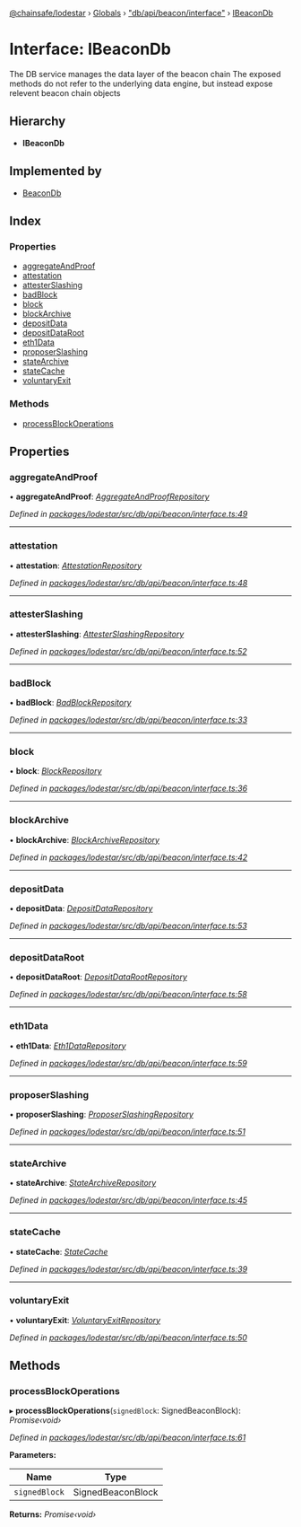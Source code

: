 [@chainsafe/lodestar](../README.md) › [Globals](../globals.md) › ["db/api/beacon/interface"](../modules/_db_api_beacon_interface_.md) › [IBeaconDb](_db_api_beacon_interface_.ibeacondb.md)

# Interface: IBeaconDb

The DB service manages the data layer of the beacon chain
The exposed methods do not refer to the underlying data engine,
but instead expose relevent beacon chain objects

## Hierarchy

* **IBeaconDb**

## Implemented by

* [BeaconDb](../classes/_db_api_beacon_beacon_.beacondb.md)

## Index

### Properties

* [aggregateAndProof](_db_api_beacon_interface_.ibeacondb.md#aggregateandproof)
* [attestation](_db_api_beacon_interface_.ibeacondb.md#attestation)
* [attesterSlashing](_db_api_beacon_interface_.ibeacondb.md#attesterslashing)
* [badBlock](_db_api_beacon_interface_.ibeacondb.md#badblock)
* [block](_db_api_beacon_interface_.ibeacondb.md#block)
* [blockArchive](_db_api_beacon_interface_.ibeacondb.md#blockarchive)
* [depositData](_db_api_beacon_interface_.ibeacondb.md#depositdata)
* [depositDataRoot](_db_api_beacon_interface_.ibeacondb.md#depositdataroot)
* [eth1Data](_db_api_beacon_interface_.ibeacondb.md#eth1data)
* [proposerSlashing](_db_api_beacon_interface_.ibeacondb.md#proposerslashing)
* [stateArchive](_db_api_beacon_interface_.ibeacondb.md#statearchive)
* [stateCache](_db_api_beacon_interface_.ibeacondb.md#statecache)
* [voluntaryExit](_db_api_beacon_interface_.ibeacondb.md#voluntaryexit)

### Methods

* [processBlockOperations](_db_api_beacon_interface_.ibeacondb.md#processblockoperations)

## Properties

###  aggregateAndProof

• **aggregateAndProof**: *[AggregateAndProofRepository](../classes/_db_api_beacon_repositories_aggregateandproof_.aggregateandproofrepository.md)*

*Defined in [packages/lodestar/src/db/api/beacon/interface.ts:49](https://github.com/ChainSafe/lodestar/blob/d092a7def/packages/lodestar/src/db/api/beacon/interface.ts#L49)*

___

###  attestation

• **attestation**: *[AttestationRepository](../classes/_db_api_beacon_repositories_attestation_.attestationrepository.md)*

*Defined in [packages/lodestar/src/db/api/beacon/interface.ts:48](https://github.com/ChainSafe/lodestar/blob/d092a7def/packages/lodestar/src/db/api/beacon/interface.ts#L48)*

___

###  attesterSlashing

• **attesterSlashing**: *[AttesterSlashingRepository](../classes/_db_api_beacon_repositories_attesterslashing_.attesterslashingrepository.md)*

*Defined in [packages/lodestar/src/db/api/beacon/interface.ts:52](https://github.com/ChainSafe/lodestar/blob/d092a7def/packages/lodestar/src/db/api/beacon/interface.ts#L52)*

___

###  badBlock

• **badBlock**: *[BadBlockRepository](../classes/_db_api_beacon_repositories_badblock_.badblockrepository.md)*

*Defined in [packages/lodestar/src/db/api/beacon/interface.ts:33](https://github.com/ChainSafe/lodestar/blob/d092a7def/packages/lodestar/src/db/api/beacon/interface.ts#L33)*

___

###  block

• **block**: *[BlockRepository](../classes/_db_api_beacon_repositories_block_.blockrepository.md)*

*Defined in [packages/lodestar/src/db/api/beacon/interface.ts:36](https://github.com/ChainSafe/lodestar/blob/d092a7def/packages/lodestar/src/db/api/beacon/interface.ts#L36)*

___

###  blockArchive

• **blockArchive**: *[BlockArchiveRepository](../classes/_db_api_beacon_repositories_blockarchive_.blockarchiverepository.md)*

*Defined in [packages/lodestar/src/db/api/beacon/interface.ts:42](https://github.com/ChainSafe/lodestar/blob/d092a7def/packages/lodestar/src/db/api/beacon/interface.ts#L42)*

___

###  depositData

• **depositData**: *[DepositDataRepository](../classes/_db_api_beacon_repositories_depositdata_.depositdatarepository.md)*

*Defined in [packages/lodestar/src/db/api/beacon/interface.ts:53](https://github.com/ChainSafe/lodestar/blob/d092a7def/packages/lodestar/src/db/api/beacon/interface.ts#L53)*

___

###  depositDataRoot

• **depositDataRoot**: *[DepositDataRootRepository](../classes/_db_api_beacon_repositories_depositdataroot_.depositdatarootrepository.md)*

*Defined in [packages/lodestar/src/db/api/beacon/interface.ts:58](https://github.com/ChainSafe/lodestar/blob/d092a7def/packages/lodestar/src/db/api/beacon/interface.ts#L58)*

___

###  eth1Data

• **eth1Data**: *[Eth1DataRepository](../classes/_db_api_beacon_repositories_eth1data_.eth1datarepository.md)*

*Defined in [packages/lodestar/src/db/api/beacon/interface.ts:59](https://github.com/ChainSafe/lodestar/blob/d092a7def/packages/lodestar/src/db/api/beacon/interface.ts#L59)*

___

###  proposerSlashing

• **proposerSlashing**: *[ProposerSlashingRepository](../classes/_db_api_beacon_repositories_proposerslashing_.proposerslashingrepository.md)*

*Defined in [packages/lodestar/src/db/api/beacon/interface.ts:51](https://github.com/ChainSafe/lodestar/blob/d092a7def/packages/lodestar/src/db/api/beacon/interface.ts#L51)*

___

###  stateArchive

• **stateArchive**: *[StateArchiveRepository](../classes/_db_api_beacon_repositories_statearchive_.statearchiverepository.md)*

*Defined in [packages/lodestar/src/db/api/beacon/interface.ts:45](https://github.com/ChainSafe/lodestar/blob/d092a7def/packages/lodestar/src/db/api/beacon/interface.ts#L45)*

___

###  stateCache

• **stateCache**: *[StateCache](../classes/_db_api_beacon_statecache_.statecache.md)*

*Defined in [packages/lodestar/src/db/api/beacon/interface.ts:39](https://github.com/ChainSafe/lodestar/blob/d092a7def/packages/lodestar/src/db/api/beacon/interface.ts#L39)*

___

###  voluntaryExit

• **voluntaryExit**: *[VoluntaryExitRepository](../classes/_db_api_beacon_repositories_voluntaryexit_.voluntaryexitrepository.md)*

*Defined in [packages/lodestar/src/db/api/beacon/interface.ts:50](https://github.com/ChainSafe/lodestar/blob/d092a7def/packages/lodestar/src/db/api/beacon/interface.ts#L50)*

## Methods

###  processBlockOperations

▸ **processBlockOperations**(`signedBlock`: SignedBeaconBlock): *Promise‹void›*

*Defined in [packages/lodestar/src/db/api/beacon/interface.ts:61](https://github.com/ChainSafe/lodestar/blob/d092a7def/packages/lodestar/src/db/api/beacon/interface.ts#L61)*

**Parameters:**

Name | Type |
------ | ------ |
`signedBlock` | SignedBeaconBlock |

**Returns:** *Promise‹void›*
